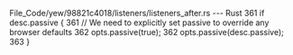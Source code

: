 File_Code/yew/98821c4018/listeners/listeners_after.rs --- Rust
361                             if desc.passive {                                                                                                            361                             // We need to explicitly set passive to override any browser defaults
362                                 opts.passive(true);                                                                                                      362                             opts.passive(desc.passive);
363                             }                                                                                                                                

